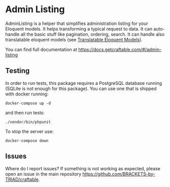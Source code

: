 # Admin Listing

AdminListing is a helper that simplifies administration listing for your Eloquent models. It helps transforming a typical request to data. It can auto-handle all the basic stuff like pagination, ordering, search. It can handle also translatable eloquent models (see [Translatable Eloquent Models](https://docs.brackets.sk/#/translatable#make-your-model-translatable)).

You can find full documentation at https://docs.getcraftable.com/#/admin-listing

## Testing

In order to run tests, this package requires a PostgreSQL database running (SQLite is not enough for this package). You can use one that is shipped with docker running:

```
docker-compose up -d
``` 

and then run tests:

```
./vendor/bin/phpunit
```

To stop the server use:

```
docker-compose down
```

## Issues
Where do I report issues?
If something is not working as expected, please open an issue in the main repository https://github.com/BRACKETS-by-TRIAD/craftable.
